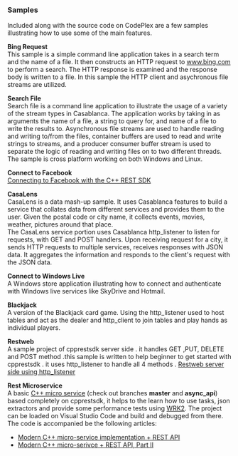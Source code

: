 ### Samples

Included along with the source code on CodePlex are a few samples illustrating how to use some of the main features.  

**Bing Request**  
This sample is a simple command line application takes in a search term and the name of a file. It then constructs an HTTP request to www.bing.com to perform a search. The HTTP response is examined and the response body is written to a file. In this sample the HTTP client and asychronous file streams are utilized.  

**Search File**  
Search file is a command line application to illustrate the usage of a variety of the stream types in Casablanca. The application works by taking in as arguments the name of a file, a string to query for, and name of a file to write the results to. Asynchronous file streams are used to handle reading and writing to/from the files, container buffers are used to read and write strings to streams, and a producer consumer buffer stream is used to separate the logic of reading and writing files on to two different threads. The sample is cross platform working on both Windows and Linux.  

**Connect to Facebook**  
[Connecting to Facebook with the C++ REST SDK](http://blogs.msdn.com/b/vcblog/archive/2013/03/21/connecting-to-facebook-with-the-c-rest-sdk.aspx)  

**CasaLens**  
CasaLens is a data mash-up sample. It uses Casablanca features to build a service that collates data from different services and provides them to the user. Given the postal code or city name, it collects events, movies, weather, pictures around that place.  
The CasaLens service portion uses Casablanca http_listener to listen for requests, with GET and POST handlers. Upon receiving request for a city, it sends HTTP requests to multiple services, receives responses with JSON data. It aggregates the information and responds to the client's request with the JSON data.  

**Connect to Windows Live**  
A Windows store application illustrating how to connect and authenticate with Windows live services like SkyDrive and Hotmail.  

**Blackjack**  
A version of the Blackjack card game. Using the http_listener used to host tables and act as the dealer and http_client to join tables and play hands as individual players.


****Restweb****     
A sample project of cpprestsdk server side . it handles GET ,PUT, DELETE and POST method .this sample is written to help beginner to get started with cpprestsdk . it uses http_listener to handle all 4 methods .
[Restweb server side using http_listener](https://github.com/Pintulalm/Restweb)


**Rest Microservice**  
A basic [C++ micro service](https://github.com/ivanmejiarocha/micro-service) (check out branches **master** and **async_api**) based completely on cpprestsdk, it helps to the learn how to use tasks, json extractors and provide some performance tests using [WRK2](https://github.com/giltene/wrk2). The project can be loaded on Visual Studio Code and build and debugged from there. The code is accompanied be the following articles: 
* [Modern C++ micro-service implementation + REST API](https://medium.com/audelabs/modern-c-micro-service-implementation-rest-api-b499ffeaf898) 
* [Modern C++ micro-serivce + REST API, Part II](https://medium.com/audelabs/modern-c-micro-serivce-rest-api-part-ii-7be067440ca8)

